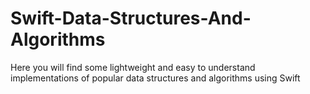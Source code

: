 # Swift-Data-Structures-And-Algorithms
Here you will find some lightweight and easy to understand implementations of popular data structures and algorithms using Swift
